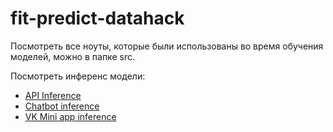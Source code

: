 # fit-predict-datahack

Посмотреть все ноуты, которые были использованы во время обучения моделей, можно в папке src.

Посмотреть инференс модели:
- [API Inference](https://github.com/MichaelYashchenko/fit-predict-vk-api)
- [Chatbot inference](https://github.com/MichaelYashchenko/fit-predict-vk-chatbot)
- [VK Mini app inference](https://github.com/MichaelYashchenko/fit-predict-vk-mini-app)